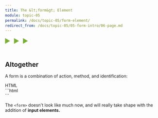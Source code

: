 ```yaml
---
title: The &lt;form&gt; Element
module: topic-05
permalink: /docs/topic-05/form-element/
redirect_from: /docs/topic-05/05-form-intro/06-page.md
---
```


<img src="./../../../img/arrow-divider.svg" style="width: 75px; border: none; margin: 0px 0 20px 0" />

## Altogether

A form is a combination of action, method, and identification:


<div id="code-heading">HTML</div>
```html
<form action="http://www.example.com/subscribe.php" method="get" id="subscribe-form" class="basic-forms">
    <!-- This is where the related form elements and controls will appear. -->
</form>
```


The `<form>` doesn't look like much now, and will really take shape with the addition of **input elements.**

